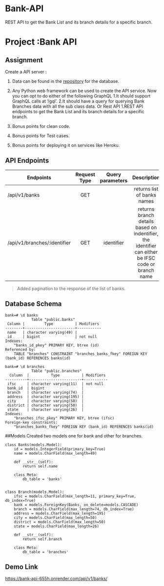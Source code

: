 # Bank-API
REST API to get the Bank List and its branch details for a specific branch.
# Project :Bank API 

## Assignment

Create a API server :
1. Data can be found in the [repository](https://github.com/Amanskywalker/indian_banks "repository") for the database. 
2. Any Python web framework can be used to create the API service.
Now you can opt to do either of the following
GraphQL
	1.It should support GraphQL calls at ‘/gql’.
	2.It should have a query for querying Bank Branches data with all the sub class data.
Or 
Rest API
1.REST API endpoints to get the Bank List and its branch details for a specific branch.

3. Bonus points for clean code.
4. Bonus points for Test cases.
5. Bonus points for deploying it on services like Heroku.



## API Endpoints


| Endpoints                        | Request Type |    Query parameters    |    Description                            | 
| -------------------------------- | :----------: | :--------------------: | :---------------------------------------: | 
| /api/v1/banks    |     GET      |    	            |         returns list of banks names           |
| /api/v1/branches/:identifier       |     GET      |    identifier   |   returns branch details based on indentifier, the identifier can either be IFSC code or branch name   |

> Added pagination to the response of the list of banks.	

## Database Schema
```
bank=# \d banks
            Table "public.banks"
 Column |         Type          | Modifiers
--------+-----------------------+-----------
 name   | character varying(49) |
 id     | bigint                | not null
Indexes:
    "banks_id_pkey" PRIMARY KEY, btree (id)
Referenced by:
    TABLE "branches" CONSTRAINT "branches_banks_fkey" FOREIGN KEY (bank_id) REFERENCES banks(id)

bank=# \d branches
            Table "public.branches"
  Column  |          Type          | Modifiers
----------+------------------------+-----------
 ifsc     | character varying(11)  | not null
 bank_id  | bigint                 |
 branch   | character varying(74)  |
 address  | character varying(195) |
 city     | character varying(50)  |
 district | character varying(50)  |
 state    | character varying(26)  |
Indexes:
    "branches_ifsc_pkey" PRIMARY KEY, btree (ifsc)
Foreign-key constraints:
    "branches_banks_fkey" FOREIGN KEY (bank_id) REFERENCES banks(id)

```

##Models
Created two models one for bank and other for branches.
```
class Banks(models.Model):
    id = models.IntegerField(primary_key=True)
    name = models.CharField(max_length=49)

    def __str__(self):
        return self.name

    class Meta:
        db_table = 'banks'


class Branch(models.Model):
    ifsc = models.CharField(max_length=11, primary_key=True, db_index=True)
    bank = models.ForeignKey(Banks, on_delete=models.CASCADE)
    branch = models.CharField(max_length=74, db_index=True)
    address = models.CharField(max_length=195)
    city = models.CharField(max_length=50)
    district = models.CharField(max_length=50)
    state = models.CharField(max_length=26)

    def __str__(self):
        return self.branch

    class Meta:
        db_table = 'branches'

```

## Demo Link
https://bank-api-655h.onrender.com/api/v1/banks/
